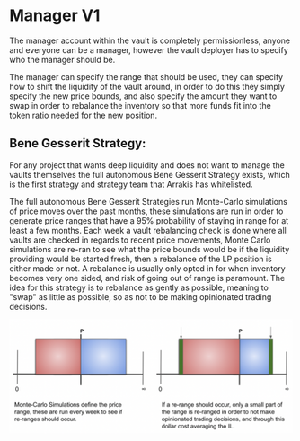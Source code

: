 # Manager V1

The manager account within the vault is completely permissionless, anyone and everyone can be a manager, however the vault deployer has to specify who the manager should be.

The manager can specify the range that should be used, they can specify how to shift the liquidity of the vault around, in order to do this they simply specify the new price bounds, and also specify the amount they want to swap in order to rebalance the inventory so that more funds fit into the token ratio needed for the new position.&#x20;

## **Bene Gesserit Strategy:**

For any project that wants deep liquidity and does not want to manage the vaults themselves the full autonomous Bene Gesserit Strategy exists, which is the first strategy and strategy team that Arrakis has whitelisted.

The full autonomous Bene Gesserit Strategies run Monte-Carlo simulations of price moves over the past months, these simulations are run in order to generate price ranges that have a 95% probability of staying in range for at least a few months. Each week a vault rebalancing check is done where all vaults are checked in regards to recent price movements, Monte Carlo simulations are re-ran to see what the price bounds would be if the liquidity providing would be started fresh, then a rebalance of the LP position is either made or not. A rebalance is usually only opted in for when inventory becomes very one sided, and risk of going out of range is paramount. The idea for this strategy is to rebalance as gently as possible, meaning to "swap" as little as possible, so as not to be making opinionated trading decisions.&#x20;

![Visualization of setting the range and the re-ranging](<../.gitbook/assets/Screenshot 2022-08-17 at 12.10.50.png>)
